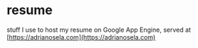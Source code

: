 # resume

stuff I use to host my resume on Google App Engine, served at [https://adrianosela.com](https://adrianosela.com)
